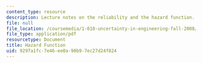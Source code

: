 ```yaml
---
content_type: resource
description: Lecture notes on the reliability and the hazard function.
file: null
file_location: /coursemedia/1-010-uncertainty-in-engineering-fall-2008/9297a1fc7e46ee0a90b97ec27d24f824_app_08.pdf
file_type: application/pdf
resourcetype: Document
title: Hazard Function
uid: 9297a1fc-7e46-ee0a-90b9-7ec27d24f824
---
```

